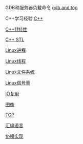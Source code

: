GDB和服务器负载命令 [gdb and top](./gdbMan.md)

C++学习经验 [C++](./C_plus_exp.md)

[C++11特性](./c_plus_11.md)

[C++ STL](./STL.md)

[Linux进程](./linux_process.md)

[Linux线程](./linux_thread.md)

[Linux文件系统](./linux_file.md)

[Linux信号量](./linux_signal.md)

[IO复用](./linux_epoll.md)

[图像](./pictrue.md)

[TCP](./tcp_exp.md)

[汇编语言](./assemble.md)

[协程实现](./croutine.md)
